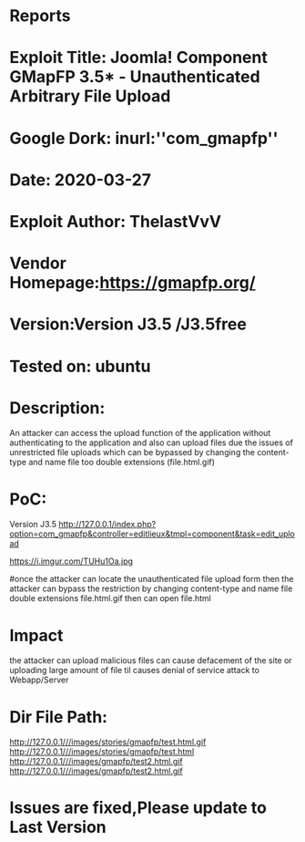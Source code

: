 # Reports

# Exploit Title: Joomla! Component GMapFP 3.5* - Unauthenticated Arbitrary File Upload
# Google Dork: inurl:''com_gmapfp''
# Date: 2020-03-27
# Exploit Author: ThelastVvV
# Vendor Homepage:https://gmapfp.org/
# Version:Version J3.5 /J3.5free
# Tested on: ubuntu

# Description:

An attacker can access the upload function of the application without authenticating to the application and also can upload files due the issues of unrestricted file uploads which can be bypassed by changing the content-type and name file too double extensions (file.html.gif)

# PoC:


Version J3.5
http://127.0.0.1/index.php?option=com_gmapfp&controller=editlieux&tmpl=component&task=edit_upload


https://i.imgur.com/TUHu1Oa.jpg


#once the attacker can locate the unauthenticated file upload form then the attacker can bypass the restriction by changing content-type and name file double extensions file.html.gif then can open file.html

# Impact
the attacker can upload malicious files can cause defacement of the site or uploading large amount of file til causes denial of service attack to Webapp/Server

# Dir File Path:
http://127.0.0.1///images/stories/gmapfp/test.html.gif
http://127.0.0.1///images/stories/gmapfp/test.html
http://127.0.0.1///images/gmapfp/test2.html.gif
http://127.0.0.1///images/gmapfp/test2.html.gif


# Issues are fixed,Please update to Last Version

